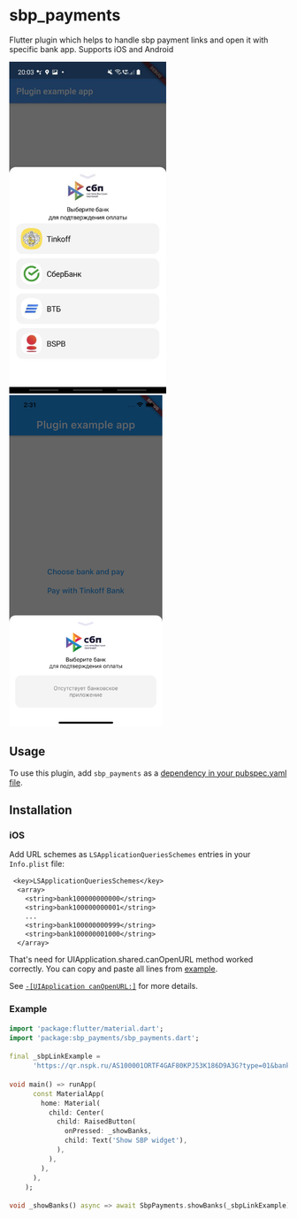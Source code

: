 # sbp_payments

Flutter plugin which helps to handle sbp payment links and open it with specific bank app.
Supports iOS and Android

<p float="left">
 <img src="https://raw.githubusercontent.com/MrOlolo/sbp_payments/master/assets/sbp_android.jpg" height="600" alt="Android widget">
 <img src="https://raw.githubusercontent.com/MrOlolo/sbp_payments/master/assets/sbp_ios.png" height="600" alt="iOS widget">
</p>

## Usage
To use this plugin, add `sbp_payments` as a [dependency in your pubspec.yaml file](https://flutter.dev/platform-plugins/).

## Installation

### iOS
Add URL schemes as `LSApplicationQueriesSchemes` entries in your `Info.plist` file:

```
 <key>LSApplicationQueriesSchemes</key>
  <array>
    <string>bank100000000000</string>
    <string>bank100000000001</string>
    ...
    <string>bank100000000999</string>
    <string>bank100000001000</string>
  </array>
```
That's need for UIApplication.shared.canOpenURL method worked correctly. You can copy and paste all lines from [example](https://github.com/MrOlolo/sbp_payments/blob/db6da2b2f31af67fd4d00c4a0ada37e378bc984e/sbp_payments/example/ios/Runner/Info.plist#L44).

See [`-[UIApplication canOpenURL:]`](https://developer.apple.com/documentation/uikit/uiapplication/1622952-canopenurl) for more details.

### Example

``` dart
import 'package:flutter/material.dart';
import 'package:sbp_payments/sbp_payments.dart';

final _sbpLinkExample =
      'https://qr.nspk.ru/AS100001ORTF4GAF80KPJ53K186D9A3G?type=01&bank=100000000007&crc=0C8A';

void main() => runApp(
      const MaterialApp(
        home: Material(
          child: Center(
            child: RaisedButton(
              onPressed: _showBanks,
              child: Text('Show SBP widget'),
            ),
          ),
        ),
      ),
    );

void _showBanks() async => await SbpPayments.showBanks(_sbpLinkExample);
```


